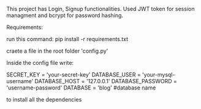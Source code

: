 This project has Login, Signup functionalities. Used JWT token for session managment and bcrypt for password hashing.

Requirements:

run this command:
pip install -r requirements.txt

craete a file in the root folder 'config.py'

Inside the config file write:

SECRET_KEY = 'your-secret-key'
DATABASE_USER = 'your-mysql-username'
DATABASE_HOST = '127.0.0.1'
DATABASE_PASSWORD = 'username-password'
DATABASE = 'blog' #database name

to install all the dependencies